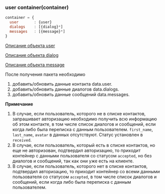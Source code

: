 ### user container(container)

```javascript
container = {
  user       : {user}
  dialogs    : [{dialog}*]
  messages   : [{message}*]
}
```

[Описание объекта user](/object-types/user.md)

[Описание объекта dialog](/object-types/group.md)

[Описание объекта message](/object-types/dialog.md)

После получения пакета необходимо 

1. добавить/обновить данные контакта data.user.
2. добавить/обновить данные диалогов data.dialogs.
3. добавить/обновить данные сообщений data.messages.

__Примечание__

1. В случае, если пользователь, которого не в списке контактов, запрашивает авторизацию необходимо получить всю информацию об этом контакте, в том числе список диалогов и сообщений, если когда либо была переписка с данным пользователем.
`first_name`, `last_name`, `avatar` в данных отсутствуют. Статус установлен в `received`.
2. В случае, если пользователь, который есть в списке контактов, но еще не авторизован, подтвердил авторизацию, то приходит контейнер с данными пользователя со статусом `accepted`, но без диалогов и сообщений, так как они уже есть на клиенте.
3. В случае, если пользователь, которого нет в списке контактов, подтвердил авторизацию, то приходит контейнер со всеми данными пользователя со статусом `accepted`, в том числе список диалогов и сообщений, если когда либо была переписка с данным пользователем.
